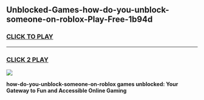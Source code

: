 
## Unblocked-Games-how-do-you-unblock-someone-on-roblox-Play-Free-1b94d
<h3>
<a href="https://premium76.site?title=how-do-you-unblock-someone-on-roblox&ref=21A">CLICK TO PLAY</a></h3>
<hr>

<h3>
<a href="https://premium76.site?title=how-do-you-unblock-someone-on-roblox&ref=21A">CLICK 2 PLAY</a>
  
</h3>

<a href="https://premium76.site?title=how-do-you-unblock-someone-on-roblox&ref=21A"><img src="https://clearcache.store/games.png"></a>


**how-do-you-unblock-someone-on-roblox games unblocked: Your Gateway to Fun and Accessible Online Gaming**
